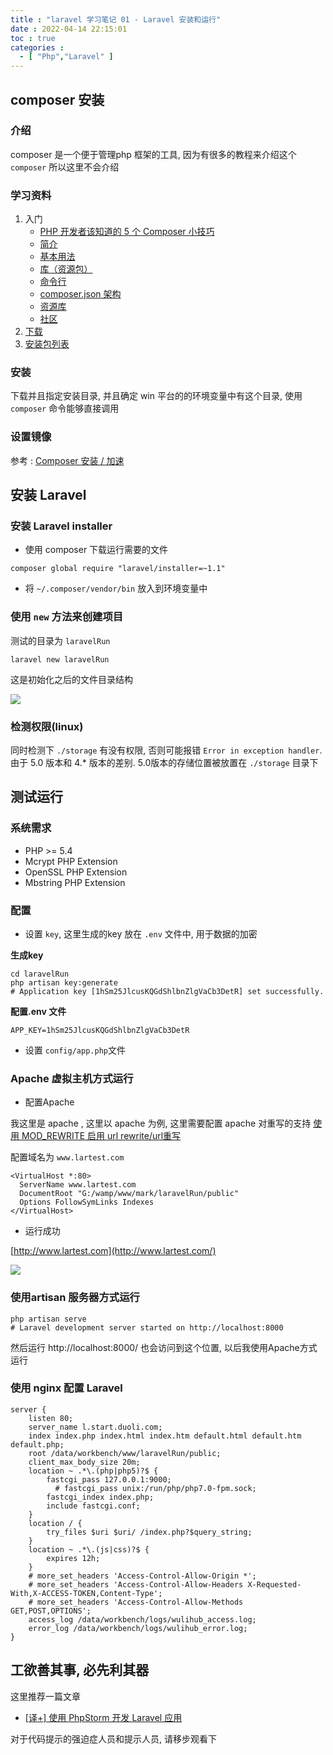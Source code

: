 ```yaml
---
title : "laravel 学习笔记 01 - Laravel 安装和运行"
date : 2022-04-14 22:15:01
toc : true
categories :
  - [ "Php","Laravel" ]
---
```


## composer 安装

### 介绍

composer 是一个便于管理php 框架的工具, 因为有很多的教程来介绍这个 `composer` 所以这里不会介绍

### 学习资料

1. 入门
    - [PHP 开发者该知道的 5 个 Composer 小技巧](http://www.phpcomposer.com/)
    - [简介](http://docs.phpcomposer.com/00-intro.html)
    - [基本用法](http://docs.phpcomposer.com/01-basic-usage.html)
    - [库（资源包）](http://docs.phpcomposer.com/02-libraries.html)
    - [命令行](http://docs.phpcomposer.com/03-cli.html)
    - [composer.json 架构](http://docs.phpcomposer.com/04-schema.html)
    - [资源库](http://docs.phpcomposer.com/05-repositories.html)
    - [社区](http://docs.phpcomposer.com/06-community.html)
2. [下载](http://docs.phpcomposer.com/download/)
3. [安装包列表](https://packagist.org/)

### 安装

下载并且指定安装目录, 并且确定 win 平台的的环境变量中有这个目录, 使用 `composer` 命令能够直接调用

### 设置镜像

参考 : [Composer 安装 / 加速](https://wulicode.com/php/composer-install-and-use-mirror.html)

## 安装 Laravel

### 安装 Laravel installer

- 使用 composer 下载运行需要的文件

```
composer global require "laravel/installer=~1.1"
```

- 将 `~/.composer/vendor/bin` 放入到环境变量中

### 使用 `new` 方法来创建项目

测试的目录为 `laravelRun`

```
laravel new laravelRun
```

这是初始化之后的文件目录结构

![](https://file.wulicode.com/yuque/202208/04/23/08517ntIai6o.png?x-oss-process=image/resize,h_565)

### 检测权限(linux)

同时检测下 `./storage` 有没有权限, 否则可能报错 `Error in exception handler`.由于 5.0 版本和 4.* 版本的差别. 5.0版本的存储位置被放置在 `./storage` 目录下

## 测试运行

### 系统需求

- PHP >= 5.4
- Mcrypt PHP Extension
- OpenSSL PHP Extension
- Mbstring PHP Extension

### 配置

- 设置 `key`, 这里生成的key 放在 `.env` 文件中, 用于数据的加密

**生成key**

```
cd laravelRun
php artisan key:generate
# Application key [1hSm25JlcusKQGdShlbnZlgVaCb3DetR] set successfully.
```

**配置.env 文件**

```
APP_KEY=1hSm25JlcusKQGdShlbnZlgVaCb3DetR
```

- 设置 `config/app.php`文件

### Apache 虚拟主机方式运行

- 配置Apache

我这里是 apache , 这里以 apache 为例, 这里需要配置 apache 对重写的支持 [使用 MOD_REWRITE 启用 url rewrite/url重写](http://my.oschina.net/duoli/blog/389248)

配置域名为 `www.lartest.com`

```
<VirtualHost *:80>
  ServerName www.lartest.com
  DocumentRoot "G:/wamp/www/mark/laravelRun/public"
  Options FollowSymLinks Indexes
</VirtualHost>
```

- 运行成功

[http://www.lartest.com](http://www.lartest.com/)

![](https://file.wulicode.com/yuque/202208/04/23/08510Zn21MMz.png?x-oss-process=image/resize,h_524)

### 使用artisan 服务器方式运行

```
php artisan serve
# Laravel development server started on http://localhost:8000
```

然后运行 http://localhost:8000/ 也会访问到这个位置, 以后我使用Apache方式运行

### 使用 nginx 配置 Laravel

```nginx
server {
    listen 80;
    server_name l.start.duoli.com;
    index index.php index.html index.htm default.html default.htm default.php;
    root /data/workbench/www/laravelRun/public;
    client_max_body_size 20m;
    location ~ .*\.(php|php5)?$ {
        fastcgi_pass 127.0.0.1:9000;
	      # fastcgi_pass unix:/run/php/php7.0-fpm.sock;
        fastcgi_index index.php;
        include fastcgi.conf;
    }
    location / {
        try_files $uri $uri/ /index.php?$query_string;
    }
    location ~ .*\.(js|css)?$ {
        expires 12h;
    }
    # more_set_headers 'Access-Control-Allow-Origin *';
    # more_set_headers 'Access-Control-Allow-Headers X-Requested-With,X-ACCESS-TOKEN,Content-Type';
    # more_set_headers 'Access-Control-Allow-Methods GET,POST,OPTIONS';
    access_log /data/workbench/logs/wulihub_access.log;
    error_log /data/workbench/logs/wulihub_error.log;
}
```

## 工欲善其事, 必先利其器

这里推荐一篇文章

- [[译+] 使用 PhpStorm 开发 Laravel 应用](https://wulicode.com/develop/ide-phpstorm-develop-on-laravel.html)

对于代码提示的强迫症人员和提示人员, 请移步观看下

